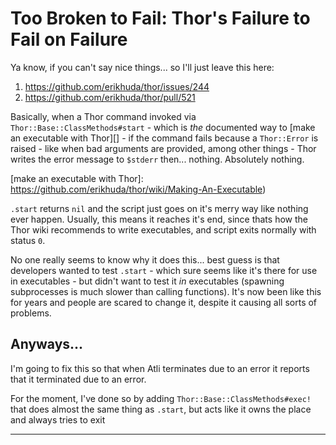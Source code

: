 Too Broken to Fail: Thor's Failure to Fail on Failure
==============================================================================

Ya know, if you can't say nice things... so I'll just leave this here:

1.  https://github.com/erikhuda/thor/issues/244
2.  https://github.com/erikhuda/thor/pull/521

Basically, when a Thor command invoked via `Thor::Base::ClassMethods#start` - which is *the* documented way to [make an executable with Thor][] - if the command fails because a `Thor::Error` is raised - like when bad arguments are provided, among other things - Thor writes the error message to `$stderr` then... nothing. Absolutely nothing.

[make an executable with Thor]: https://github.com/erikhuda/thor/wiki/Making-An-Executable)

`.start` returns `nil` and the script just goes on it's merry way like nothing ever happen. Usually, this means it reaches it's end, since thats how the Thor wiki recommends to write executables, and script exits normally with status `0`.

No one really seems to know why it does this... best guess is that developers wanted to test `.start` - which sure seems like it's there for use in executables - but didn't want to test it *in* executables (spawning subprocesses is much slower than calling functions). It's now been like this for years and people are scared to change it, despite it causing all sorts of problems.


Anyways...
------------------------------------------------------------------------------

I'm going to fix this so that when Atli terminates due to an error it reports that it terminated due to an error.

For the moment, I've done so by adding `Thor::Base::ClassMethods#exec!` that does almost the same thing as `.start`, but acts like it owns the place and always tries to exit

***
